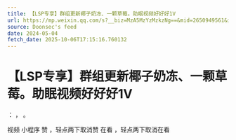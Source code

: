 ```yaml
---
title: 【LSP专享】群组更新椰子奶冻、一颗草莓。助眠视频好好好1V
url: https://mp.weixin.qq.com/s?__biz=MzA5MzYzMzkzNg==&mid=2650949561&idx=3&sn=32066d956afa82ca0d612b78391fcfc1
source: Doonsec's feed
date: 2024-05-04
fetch_date: 2025-10-06T17:15:16.760132
---
```


# 【LSP专享】群组更新椰子奶冻、一颗草莓。助眠视频好好好1V

：
，
。

视频
小程序
赞
，轻点两下取消赞
在看
，轻点两下取消在看